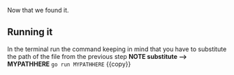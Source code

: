 Now that we found it.

## Running it
In the terminal run the command keeping in mind that you have to substitute the path of the file from the previous step
**NOTE substitute --> MYPATHHERE**
`go run MYPATHHERE` {{copy}}